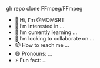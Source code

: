 gh repo clone FFmpeg/FFmpeg
- 👋 Hi, I’m @MOMSRT
- 👀 I’m interested in ...
- 🌱 I’m currently learning ...
- 💞️ I’m looking to collaborate on ...
- 📫 How to reach me ...
- 😄 Pronouns: ...
- ⚡ Fun fact: ...

<!---
MOMSRT/MOMSRT is a ✨ special ✨ repository because its `README.md` (this file) appears on your GitHub profile.
You can click the Preview link to take a look at your changes.
--->
